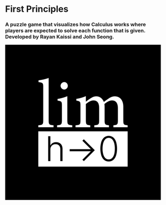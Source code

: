 # First Principles
### A puzzle game that visualizes how Calculus works where players are expected to solve each function that is given. Developed by Rayan Kaissi and John Seong. ###
![Logo](/FirstPrinciplesLogo.png)
